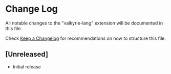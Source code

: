 # Change Log

All notable changes to the "valkyrie-lang" extension will be documented in this file.

Check [Keep a Changelog](http://keepachangelog.com/) for recommendations on how to structure this file.

## [Unreleased]

- Initial release